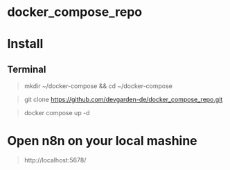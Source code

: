 # docker_compose_repo

# Install

## Terminal 
> mkdir ~/docker-compose && cd ~/docker-compose

> git clone https://github.com/devgarden-de/docker_compose_repo.git

> docker compose up -d 

# Open n8n on your local mashine 

> http://localhost:5678/